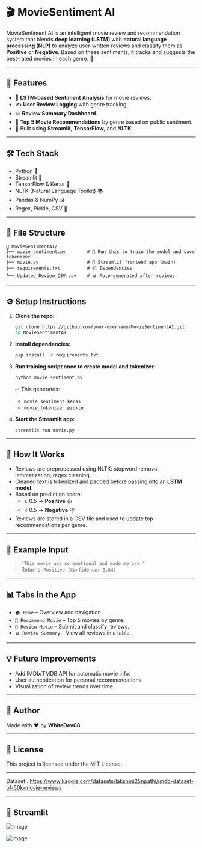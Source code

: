 # 🎬 MovieSentiment AI

MovieSentiment AI is an intelligent movie review and recommendation system that blends **deep learning (LSTM)** with **natural language processing (NLP)** to analyze user-written reviews and classify them as **Positive** or **Negative**. Based on these sentiments, it tracks and suggests the best-rated movies in each genre. 🎯

---

## 🚀 Features

- 🧠 **LSTM-based Sentiment Analysis** for movie reviews.
- ✍️ **User Review Logging** with genre tracking.
- 📊 **Review Summary Dashboard**.
- 🎥 **Top 5 Movie Recommendations** by genre based on public sentiment.
- 🎨 Built using **Streamlit**, **TensorFlow**, and **NLTK**.

---

## 🛠 Tech Stack

- Python 🐍  
- Streamlit 🎨  
- TensorFlow & Keras 🧠  
- NLTK (Natural Language Toolkit) 📚  
- Pandas & NumPy 📊  
- Regex, Pickle, CSV 📁  

---

## 📂 File Structure

```
📁 MovieSentimentAI/
├── movie_sentiment.py        # 🧠 Run this to train the model and save tokenizer
├── movie.py                  # 🚀 Streamlit frontend app (main)
├── requirements.txt          # 📦 Dependencies
└── Updated_Review_CSV.csv    # 📊 Auto-generated after reviews
```

---

## ⚙️ Setup Instructions

1. **Clone the repo:**
   ```bash
   git clone https://github.com/your-username/MovieSentimentAI.git
   cd MovieSentimentAI
   ```

2. **Install dependencies:**
   ```bash
   pip install -r requirements.txt
   ```

3. **Run training script once to create model and tokenizer:**
   ```bash
   python movie_sentiment.py
   ```
   ✅ This generates:
   - `movie_sentiment.keras`
   - `movie_tokenizer.pickle`

4. **Start the Streamlit app:**
   ```bash
   streamlit run movie.py
   ```

---

## 🧪 How It Works

- Reviews are preprocessed using NLTK: stopword removal, lemmatization, regex cleaning.
- Cleaned text is tokenized and padded before passing into an **LSTM model**.
- Based on prediction score:
  - ≥ 0.5 → **Positive** 👍  
  - < 0.5 → **Negative** 👎  
- Reviews are stored in a CSV file and used to update top recommendations per genre.

---

## 🧼 Example Input

> `"This movie was so emotional and made me cry!"`  
Returns: `Positive (Confidence: 0.84)`

---

## 📊 Tabs in the App

- `🏠 Home` – Overview and navigation.
- `🎥 Recommend Movie` – Top 5 movies by genre.
- `📝 Review Movie` – Submit and classify reviews.
- `📊 Review Summary` – View all reviews in a table.

---

## 💡 Future Improvements

- Add IMDb/TMDB API for automatic movie info.
- User authentication for personal recommendations.
- Visualization of review trends over time.

---

## 👤 Author

Made with ❤️ by **WhiteDev08**

---

## 📜 License

This project is licensed under the MIT License.


---

Dataset : https://www.kaggle.com/datasets/lakshmi25npathi/imdb-dataset-of-50k-movie-reviews

---
## 🧼 Streamlit 

![image](https://github.com/user-attachments/assets/8887c23c-40a1-4218-9e39-ffce37dd2a5c)

![image](https://github.com/user-attachments/assets/869e7ead-e517-4e3b-b32f-0bad5684cbcb)


